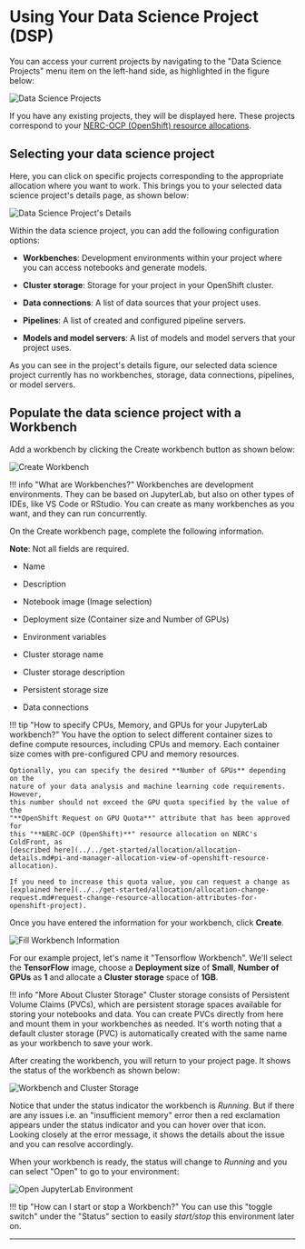 # Using Your Data Science Project (DSP)

You can access your current projects by navigating to the "Data Science Projects"
menu item on the left-hand side, as highlighted in the figure below:

![Data Science Projects](images/data-science-projects.png)

If you have any existing projects, they will be displayed here. These projects
correspond to your [NERC-OCP (OpenShift) resource allocations](../../get-started/allocation/allocation-details.md#general-user-view-of-openshift-resource-allocation).

## Selecting your data science project

Here, you can click on specific projects corresponding to the appropriate allocation
where you want to work. This brings you to your selected data science project's
details page, as shown below:

![Data Science Project's Details](images/data-science-project-details.png)

Within the data science project, you can add the following configuration options:

- **Workbenches**: Development environments within your project where you can access
notebooks and generate models.

- **Cluster storage**: Storage for your project in your OpenShift cluster.

- **Data connections**: A list of data sources that your project uses.

- **Pipelines**: A list of created and configured pipeline servers.

- **Models and model servers**: A list of models and model servers that your project
uses.

As you can see in the project's details figure, our selected data science project
currently has no workbenches, storage, data connections, pipelines, or model servers.

## Populate the data science project with a Workbench

Add a workbench by clicking the Create workbench button as shown below:

![Create Workbench](images/create-workbench.png)

!!! info "What are Workbenches?"
    Workbenches are development environments. They can be based on JupyterLab, but
    also on other types of IDEs, like VS Code or RStudio. You can create as many
    workbenches as you want, and they can run concurrently.

On the Create workbench page, complete the following information.

**Note**: Not all fields are required.

- Name

- Description

- Notebook image (Image selection)

- Deployment size (Container size and Number of GPUs)

- Environment variables

- Cluster storage name

- Cluster storage description

- Persistent storage size

- Data connections

!!! tip "How to specify CPUs, Memory, and GPUs for your JupyterLab workbench?"
    You have the option to select different container sizes to define compute
    resources, including CPUs and memory. Each container size comes with pre-configured
    CPU and memory resources.

    Optionally, you can specify the desired **Number of GPUs** depending on the
    nature of your data analysis and machine learning code requirements. However,
    this number should not exceed the GPU quota specified by the value of the
    "**OpenShift Request on GPU Quota**" attribute that has been approved for
    this "**NERC-OCP (OpenShift)**" resource allocation on NERC's ColdFront, as
    [described here](../../get-started/allocation/allocation-details.md#pi-and-manager-allocation-view-of-openshift-resource-allocation).

    If you need to increase this quota value, you can request a change as
    [explained here](../../get-started/allocation/allocation-change-request.md#request-change-resource-allocation-attributes-for-openshift-project).

Once you have entered the information for your workbench, click **Create**.

![Fill Workbench Information](images/tensor-flow-workbench.png)

For our example project, let's name it "Tensorflow Workbench". We'll select the
**TensorFlow** image, choose a **Deployment size** of **Small**, **Number of GPUs**
as **1** and allocate a **Cluster storage** space of **1GB**.

!!! info "More About Cluster Storage"
    Cluster storage consists of Persistent Volume Claims (PVCs), which are
    persistent storage spaces available for storing your notebooks and data. You
    can create PVCs directly from here and mount them in your workbenches as
    needed. It's worth noting that a default cluster storage (PVC) is automatically
    created with the same name as your workbench to save your work.

After creating the workbench, you will return to your project page. It shows the
status of the workbench as shown below:

![Workbench and Cluster Storage](images/workbench-cluster-storage.png)

Notice that under the status indicator the workbench is *Running*. But if there
are any issues i.e. an "insufficient memory" error then a red exclamation appears
under the status indicator and you can hover over that icon. Looking closely at
the error message, it shows the details about the issue and you can resolve accordingly.

When your workbench is ready, the status will change to *Running* and you can select
"Open" to go to your environment:

![Open JupyterLab Environment](images/open-tensorflow-jupyter-lab.png)

!!! tip "How can I start or stop a Workbench?"
    You can use this "toggle switch" under the "Status" section to easily *start/stop*
    this environment later on.

---
